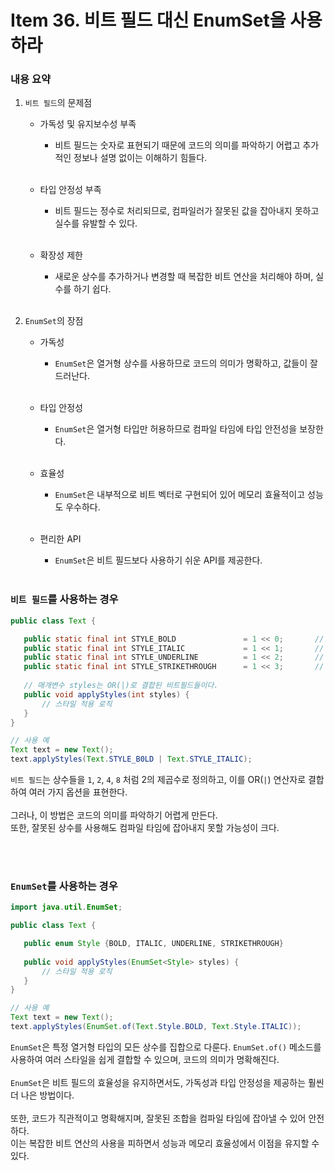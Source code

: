 # Item 36. 비트 필드 대신 EnumSet을 사용하라

### 내용 요약 <br>
1. `비트 필드`의 문제점
    - 가독성 및 유지보수성 부족 
      - 비트 필드는 숫자로 표현되기 때문에 코드의 의미를 파악하기 어렵고 추가적인 정보나 설명 없이는 이해하기 힘들다. <br><br>

    - 타입 안정성 부족
      - 비트 필드는 정수로 처리되므로, 컴파일러가 잘못된 값을 잡아내지 못하고 실수를 유발할 수 있다. <br><br>

    - 확장성 제한
      - 새로운 상수를 추가하거나 변경할 때 복잡한 비트 연산을 처리해야 하며, 실수를 하기 쉽다. <br><br>

2. `EnumSet`의 장점
    - 가독성
        - `EnumSet`은 열거형 상수를 사용하므로 코드의 의미가 명확하고, 값들이 잘 드러난다. <br><br>

    - 타입 안정성
        - `EnumSet`은 열거형 타입만 허용하므로 컴파일 타임에 타입 안전성을 보장한다. <br><br>

    - 효율성
      - `EnumSet`은 내부적으로 비트 벡터로 구현되어 있어 메모리 효율적이고 성능도 우수하다. <br><br>
      
    - 편리한 API
      - `EnumSet`은 비트 필드보다 사용하기 쉬운 API를 제공한다. <br><br>


### `비트 필드`를 사용하는 경우
```java
public class Text {

   public static final int STYLE_BOLD               = 1 << 0;       // 1
   public static final int STYLE_ITALIC             = 1 << 1;       // 2
   public static final int STYLE_UNDERLINE          = 1 << 2;       // 4
   public static final int STYLE_STRIKETHROUGH      = 1 << 3;       // 8
   
   // 매개변수 styles는 OR(|)로 결합된 비트필드들이다.
   public void applyStyles(int styles) {
       // 스타일 적용 로직
   }
}

// 사용 예
Text text = new Text();
text.applyStyles(Text.STYLE_B0LD | Text.STYLE_ITALIC);
```
`비트 필드`는 상수들을 `1`, `2`, `4`, `8` 처럼 2의 제곱수로 정의하고, 이를 OR(`|`) 연산자로 결합하여 여러 가지 옵션을 표현한다. <br><br>
그러나, 이 방법은 코드의 의미를 파악하기 어렵게 만든다. <br>
또한, 잘못된 상수를 사용해도 컴파일 타임에 잡아내지 못할 가능성이 크다. <br>

<br><br>



### `EnumSet`를 사용하는 경우
```java
import java.util.EnumSet;

public class Text {

   public enum Style {BOLD, ITALIC, UNDERLINE, STRIKETHROUGH}
   
   public void applyStyles(EnumSet<Style> styles) {
       // 스타일 적용 로직
   }
}

// 사용 예
Text text = new Text();
text.applyStyles(EnumSet.of(Text.Style.BOLD, Text.Style.ITALIC));
```
`EnumSet`은 특정 열거형 타입의 모든 상수를 집합으로 다룬다. `EnumSet.of()` 메소드를 사용하여 여러 스타일을 쉽게 결합할 수 있으며, 코드의 의미가 명확해진다. <br><br>
`EnumSet`은 비트 필드의 효율성을 유지하면서도, 가독성과 타입 안정성을 제공하는 훨씬 더 나은 방법이다. <br><br>
또한, 코드가 직관적이고 명확해지며, 잘못된 조합을 컴파일 타임에 잡아낼 수 있어 안전하다. <br>
이는 복잡한 비트 연산의 사용을 피하면서 성능과 메모리 효율성에서 이점을 유지할 수 있다.

<br><br>

